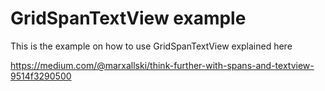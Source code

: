 # GridSpanTextView example

This is the example on how to use GridSpanTextView explained here

https://medium.com/@marxallski/think-further-with-spans-and-textview-9514f3290500

